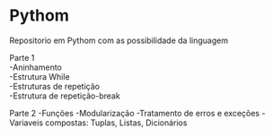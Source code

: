 # Pythom
Repositorio em Pythom com as possibilidade da linguagem

Parte 1
<br />-Aninhamento
<br />-Estrutura While
<br />-Estruturas de repetição
<br />-Estrutura de repetição-break
 
Parte 2
-Funções
-Modularização
-Tratamento de erros e exceções
-Variaveis compostas: Tuplas, Listas, Dicionários
